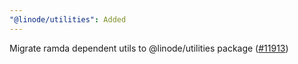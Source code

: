 ```yaml
---
"@linode/utilities": Added
---
```


Migrate ramda dependent utils to @linode/utilities package ([#11913](https://github.com/linode/manager/pull/11913))
